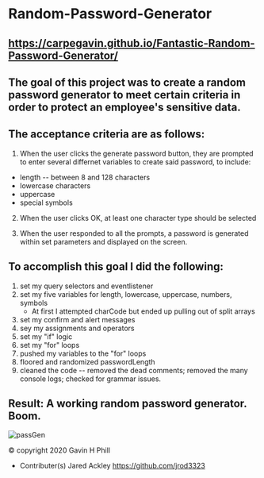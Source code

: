 # Random-Password-Generator
## https://carpegavin.github.io/Fantastic-Random-Password-Generator/

## The goal of this project was to create a random password generator to meet certain criteria in order to protect an employee's sensitive data.

## The acceptance criteria are as follows:
1. When the user clicks the generate password button, they are prompted to enter several differnet variables to create said password, to include:
  * length -- between 8 and 128 characters
  * lowercase characters
  * uppercase
  * special symbols
  
2. When the user clicks OK, at least one character type should be selected

3. When the user responded to all the prompts, a password is generated within set parameters and displayed on the screen.

## To accomplish this goal I did the following:
 1. set my query selectors and eventlistener
 2. set my five variables for length, lowercase, uppercase, numbers, symbols
    * At first I attempted charCode but ended up pulling out of split arrays
 3. set my confirm and alert messages
 4. sey my assignments and operators
 5. set my "if" logic
 6. set my "for" loops
 7. pushed my variables to the "for" loops
 8. floored and randomized passwordLength
 9. cleaned the code -- removed the dead comments; removed the many console logs; checked for grammar issues.
 
## Result: A working random password generator. Boom.

![passGen](https://github.com/carpegavin/Fantastic-Random-Password-Generator/blob/main/assets/img/passGIF.gif?raw=true)


© copyright 2020 Gavin H Phill

- Contributer(s) Jared Ackley https://github.com/jrod3323
